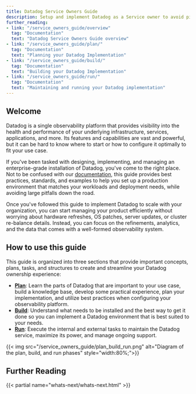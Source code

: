 ```yaml
---
title: Datadog Service Owners Guide
description: Setup and implement Datadog as a Service owner to avoid pit-falls down the road
further_reading:
- link: "/service_owners_guide/overview"
  tag: "Documentation"
  text: "Datadog Service Owners Guide overview"
- link: "/service_owners_guide/plan/"
  tag: "Documentation"
  text: "Planning your Datadog Implementation"
- link: "/service_owners_guide/build/"
  tag: "Documentation"
  text: "Building your Datadog Implementation"
- link: "/service_owners_guide/run/"
  tag: "Documentation"
  text: "Maintaining and running your Datadog implementation"
---
```


## Welcome

Datadog is a single observability platform that provides visibility into the health and performance of your underlying infrastructure, services, applications, and more. Its features and capabilities are vast and powerful, but it can be hard to know where to start or how to configure it optimally to fit your use case.

If you've been tasked with designing, implementing, and managing an enterprise-grade installation of Datadog, you've come to the right place. Not to be confused with our [documentation][1], this guide provides best practices, standards, and examples to help you set up a production environment that matches your workloads and deployment needs, while avoiding large pitfalls down the road.

Once you've followed this guide to implement Datadog to scale with your organization, you can start managing your product efficiently without worrying about hardware refreshes, OS patches, server updates, or cluster re-balance details. Instead, you can focus on the refinements, analytics, and the data that comes with a well-formed observability system.  

## How to use this guide

This guide is organized into three sections that provide important concepts, plans, tasks, and structures to create and streamline your Datadog ownership experience:

* **[Plan][2]**: Learn the parts of Datadog that are important to your use case, build a knowledge base, develop some practical experience, plan your implementation, and utilize best practices when configuring your observability platform.  
* **[Build][3]**: Understand what needs to be installed and the best way to get it done so you can implement a Datadog environment that is best suited to your needs.  
* **[Run][4]**: Execute the internal and external tasks to maintain the Datadog service, maximize its power, and manage ongoing support.

{{< img src="/service_owners_guide/plan_build_run.png" alt="Diagram of the plan, build, and run phases" style="width:80%;">}}

## Further Reading

{{< partial name="whats-next/whats-next.html" >}}


[1]: https://docs.datadoghq.com/
[2]: /service_owners_guide/plan
[3]: /service_owners_guide/build
[4]: /service_owners_guide/run
[5]: /getting_started/
[6]: https://app.datadoghq.com/
[7]: /bits_ai/
[8]: /help/
[9]: /agent/troubleshooting/send_a_flare
[10]: /agent/fleet_automation/
